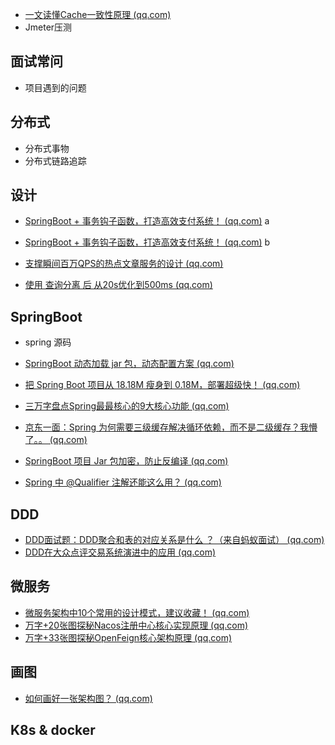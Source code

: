 
* [一文读懂Cache一致性原理 (qq.com)](https://mp.weixin.qq.com/s/2xrz4JbWkbRnR5geGM0CgA)
* Jmeter压测

## 面试常问
* 项目遇到的问题

## 分布式

* 分布式事物
* 分布式链路追踪

## 设计

* [SpringBoot + 事务钩子函数，打造高效支付系统！ (qq.com)](https://mp.weixin.qq.com/s/F5EJlqwQX663dL8cBMur5w) a
* [SpringBoot + 事务钩子函数，打造高效支付系统！ (qq.com)](https://mp.weixin.qq.com/s/Go1b3XWe3g8ev_UIx0i-9Q) b
* [支撑瞬间百万QPS的热点文章服务的设计 (qq.com)](https://mp.weixin.qq.com/s/UlXV2X-jLqmazcsAT9D4bw)



* [使用 查询分离 后 从20s优化到500ms (qq.com)](https://mp.weixin.qq.com/s/wqJrTlS6ePqPcFB4i0NIOQ)

## SpringBoot
* spring 源码

* [SpringBoot 动态加载 jar 包，动态配置方案 (qq.com)](https://mp.weixin.qq.com/s/X5EoIreBIfIzeV5RD9Ti7w)
* [把 Spring Boot 项目从 18.18M 瘦身到 0.18M，部署超级快！ (qq.com)](https://mp.weixin.qq.com/s/opPe3CWMkgUIyMh9fWn-Kg)
* [三万字盘点Spring最最核心的9大核心功能 (qq.com)](https://mp.weixin.qq.com/s/jgxQCIUnG7PhKfv7PxQYKg)
* [京东一面：Spring 为何需要三级缓存解决循环依赖，而不是二级缓存？我懵了。。 (qq.com)](https://mp.weixin.qq.com/s/nVkX9RDB3_unRxxVIYwntA)
* [SpringBoot 项目 Jar 包加密，防止反编译 (qq.com)](https://mp.weixin.qq.com/s/XFTDcLe8RiRWBFZEgV5j9A)
* [Spring 中 @Qualifier 注解还能这么用？ (qq.com)](https://mp.weixin.qq.com/s/gY7tetEEBe4A9ElHanr2qg)

## DDD

* [DDD面试题：DDD聚合和表的对应关系是什么 ？（来自蚂蚁面试） (qq.com)](https://mp.weixin.qq.com/s/n_0NaMLTALYYrm8HIzDT5Q)
* [DDD在大众点评交易系统演进中的应用 (qq.com)](https://mp.weixin.qq.com/s/_VehzjU22Z1AUAPrEoswHQ)

## 微服务

* [微服务架构中10个常用的设计模式，建议收藏！ (qq.com)](https://mp.weixin.qq.com/s/zgtrUH9w6nkSVV0CVC-_5g)
* [万字+20张图探秘Nacos注册中心核心实现原理 (qq.com)](https://mp.weixin.qq.com/s/MUsPItwN68mD5DXnYQv9iw)
* [万字+33张图探秘OpenFeign核心架构原理 (qq.com)](https://mp.weixin.qq.com/s/NABg5tGizHsmdXgUO6NeVw)

## 画图

* [如何画好一张架构图？ (qq.com)](https://mp.weixin.qq.com/s/44VdJNNvvFemTwFTm5eK-w)



## K8s & docker